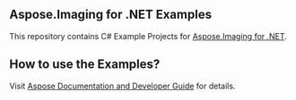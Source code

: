 ## Aspose.Imaging for .NET Examples

This repository contains C# Example Projects for [Aspose.Imaging for .NET](https://products.aspose.com/imaging/net).

## How to use the Examples?

Visit [Aspose Documentation and Developer Guide]([[https://docs.aspose.com/display/imagingnet/How+to+Run+the+Examples](https://docs.aspose.com/imaging/net/how-to-run-the-examples/)](https://docs.aspose.com/imaging/net/how-to-run-the-examples/)) for details. 

